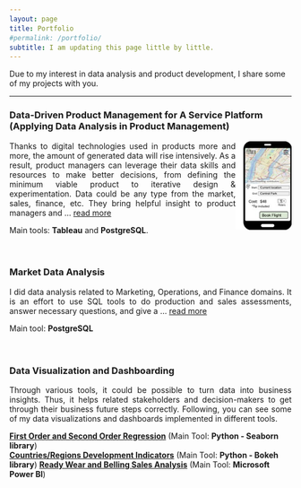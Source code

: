 ```yaml
---
layout: page
title: Portfolio
#permalink: /portfolio/
subtitle: I am updating this page little by little. 
---
```


Due to my interest in data analysis and product development, I share some of my projects with you.  

***
### Data-Driven Product Management for A Service Platform (Applying Data Analysis in Product Management)

<img alt="Service Platformt" src="/assets/portfolio/Air Taxi Service Plt.jpg" align="right" width="100" float:right>

<p align='justify'>
Thanks to digital technologies used in products more and more, the amount of generated data will rise intensively. As a result, product managers can leverage their data skills and resources to make better decisions, from defining the minimum viable product to iterative design & experimentation. Data could be any type from the market, sales, finance, etc. They bring helpful insight to product managers and ... <a href="https://github.com/MLArchitect/MLArchitect.github.io/blob/master/portfolio/DataProductManagement_AirTaxiService.md">read more</a> 
</p>

Main tools: **Tableau** and **PostgreSQL**.
<br>
<br>
<br>

### Market Data Analysis

<p align='justify'>
I did data analysis related to Marketing, Operations, and Finance domains. It is an effort to use SQL tools to do production and sales assessments, answer necessary questions, and give a ...
<a href="https://github.com/MLArchitect/MLArchitect.github.io/blob/master/portfolio/Parch_Posey_DataAnalysis_PostgreSQL.md">read more</a>
</p> 

Main tool: **PostgreSQL**
<br>
<br>
<br>
### Data Visualization and Dashboarding 
<p align='justify'>
Through various tools, it could be possible to turn data into business insights. Thus, it helps related stakeholders and decision-makers to get through their business future steps correctly. Following, you can see some of my data visualizations and dashboards implemented in different tools.
</p>
<a href="https://github.com/MLArchitect/MLArchitect.github.io/blob/master/portfolio/1st_2nd_ord_reg_py_seaborn.md"><b>First Order and Second Order Regression</b></a> (Main Tool: <b>Python - Seaborn library</b>)
<br>
<a href="https://github.com/MLArchitect/MLArchitect.github.io/blob/master/portfolio/country_reg_ind_py_bokeh.md"><b>Countries/Regions Development Indicators</b></a> (Main Tool: <b>Python - Bokeh library</b>)
<a href="https://github.com/MLArchitect/MLArchitect.github.io/blob/master/portfolio/ready_wear&belling_sales_pbi.md"><b>Ready Wear and Belling Sales Analysis</b></a> (Main Tool: <b>Microsoft Power BI</b>)

 


